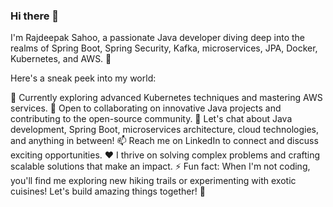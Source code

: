 ### Hi there 👋

<!--
**rajdeepaksahoo/rajdeepaksahoo** is a ✨ _special_ ✨ repository because its `README.md` (this file) appears on your GitHub profile.

Here are some ideas to get you started:

- 🔭 I’m currently working on ...
- 🌱 I’m currently learning ...
- 👯 I’m looking to collaborate on ...
- 🤔 I’m looking for help with ...
- 💬 Ask me about ...
- 📫 How to reach me: ...
- 😄 Pronouns: ...
- ⚡ Fun fact: ...
-->
I'm Rajdeepak Sahoo, a passionate Java developer diving deep into the realms of Spring Boot, Spring Security, Kafka, microservices, JPA, Docker, Kubernetes, and AWS. 🚀

Here's a sneak peek into my world:

🌱 Currently exploring advanced Kubernetes techniques and mastering AWS services.
🤝 Open to collaborating on innovative Java projects and contributing to the open-source community.
💬 Let's chat about Java development, Spring Boot, microservices architecture, cloud technologies, and anything in between!
📫 Reach me on LinkedIn to connect and discuss exciting opportunities.
❤️ I thrive on solving complex problems and crafting scalable solutions that make an impact.
⚡ Fun fact: When I'm not coding, you'll find me exploring new hiking trails or experimenting with exotic cuisines!
Let's build amazing things together! 🌟
